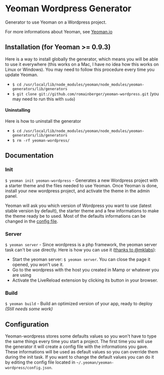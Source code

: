 # Yeoman Wordpress Generator

  Generator to use Yeoman on a Wordpress project.

  For more informations about Yeoman, see [Yeoman.io](http://yeoman.io/)

## Installation (for Yeoman >= 0.9.3)

  Here is a way to install globally the generator, which means you will be able to use it everywhere (this works on a Mac, I have no idea how this works on Linux or Windows).
  You may need to follow this procedure every time you update Yeoman.

* `$ cd /usr/local/lib/node_modules/yeoman/node_modules/yeoman-generators/lib/generators`
* `$ git clone git://github.com/romainberger/yeoman-wordpress.git` (you may need to run this with `sudo`)

#### Uninstalling

  Here is how to uninstall the generator

  * `$ cd /usr/local/lib/node_modules/yeoman/node_modules/yeoman-generators/lib/generators`
  * `$ rm -rf yeoman-wordpress/`


## Documentation

### Init

  `$ yeoman init yeoman-wordpress` - Generates a new Wordpress project with a starter theme and the files needed to use Yeoman. Once Yeoman is done, install your new wordpress project, and activate the theme in the admin panel.

  Yeoman will ask you which version of Wordpress you want to use (latest stable version by default), the starter theme and a few informations to make the theme ready be to used. Most of the defaults informations can be changed in the [config file](http://github.com/romainberger/yeoman-wordpress#configuration).

### Server

  `$ yeoman server` - Since wordpress is a php framework, the yeoman server task can't be use directly. Here is how you can use it ([thanks to @mklabs](https://github.com/yeoman/yeoman/issues/250#issuecomment-8024212)):

* Start the yeoman server: `$ yeoman server`. You can close the page it opened, you won't use it.
* Go to the wordpress with the host you created in Mamp or whatever you are using
* Activate the LiveReload extension by clicking its button in your browser.

### Build

  `$ yeoman build` - Build an optimized version of your app, ready to deploy *(Still needs some work)*

## Configuration

  Yeoman-wordpress stores some defaults values so you won't have to type the same things every time you start a project. The first time you will use the generator it will create a config file with the informations you gave. These informations will be used as default values so you can override them during the init task. If you want to change the default values you can do it by editing the config file located in `~/.yeoman/yeoman-wordpress/config.json`.
